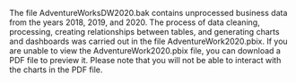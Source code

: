 The file AdventureWorksDW2020.bak contains unprocessed business data from the years 2018, 2019, and 2020. The process of data cleaning, processing, creating relationships between tables, and generating charts and dashboards was carried out in the file AdventureWork2020.pbix. If you are unable to view the AdventureWork2020.pbix file, you can download a PDF file to preview it. Please note that you will not be able to interact with the charts in the PDF file.
